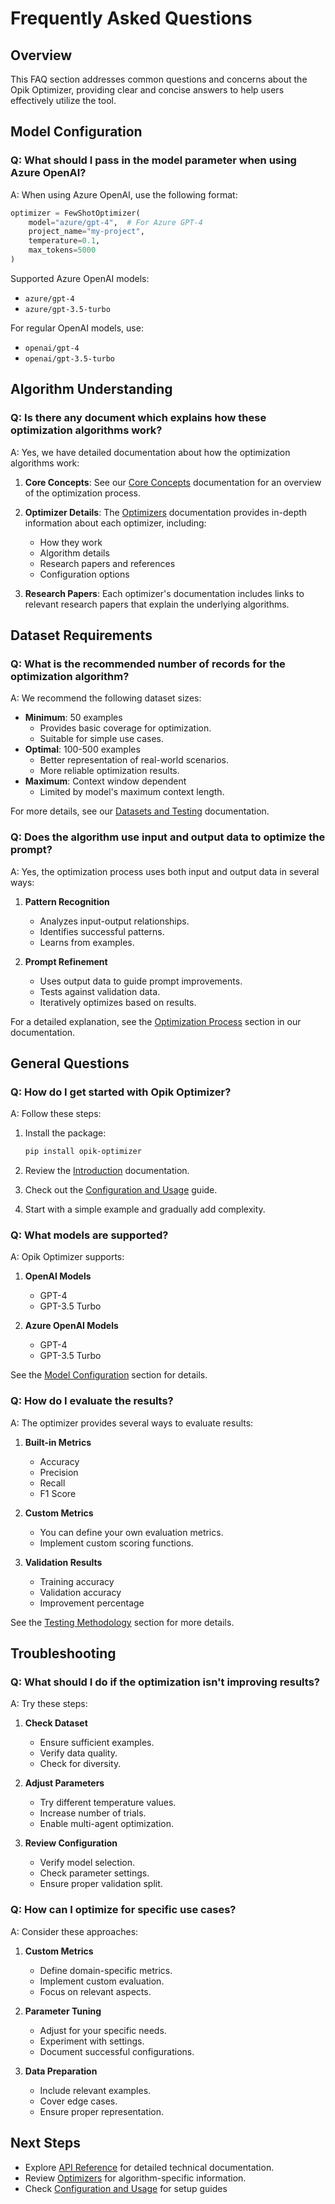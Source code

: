 # Frequently Asked Questions

## Overview
This FAQ section addresses common questions and concerns about the Opik Optimizer, providing clear and concise answers to help users effectively utilize the tool.

## Model Configuration

### Q: What should I pass in the model parameter when using Azure OpenAI?
A: When using Azure OpenAI, use the following format:
```python
optimizer = FewShotOptimizer(
    model="azure/gpt-4",  # For Azure GPT-4
    project_name="my-project",
    temperature=0.1,
    max_tokens=5000
)
```

Supported Azure OpenAI models:
- `azure/gpt-4`
- `azure/gpt-3.5-turbo`

For regular OpenAI models, use:
- `openai/gpt-4`
- `openai/gpt-3.5-turbo`

## Algorithm Understanding

### Q: Is there any document which explains how these optimization algorithms work?
A: Yes, we have detailed documentation about how the optimization algorithms work:

1. **Core Concepts**: See our [Core Concepts](./02-core-concepts.md) documentation for an overview of the optimization process.

2. **Optimizer Details**: The [Optimizers](./03-optimizers.md) documentation provides in-depth information about each optimizer, including:
   - How they work
   - Algorithm details
   - Research papers and references
   - Configuration options

3. **Research Papers**: Each optimizer's documentation includes links to relevant research papers that explain the underlying algorithms.

## Dataset Requirements

### Q: What is the recommended number of records for the optimization algorithm?
A: We recommend the following dataset sizes:

- **Minimum**: 50 examples
  - Provides basic coverage for optimization.
  - Suitable for simple use cases.
- **Optimal**: 100-500 examples
  - Better representation of real-world scenarios.
  - More reliable optimization results.
- **Maximum**: Context window dependent
  - Limited by model's maximum context length.

For more details, see our [Datasets and Testing](./04-datasets-and-testing.md) documentation.

### Q: Does the algorithm use input and output data to optimize the prompt?
A: Yes, the optimization process uses both input and output data in several ways:

1. **Pattern Recognition**
   - Analyzes input-output relationships.
   - Identifies successful patterns.
   - Learns from examples.

2. **Prompt Refinement**
   - Uses output data to guide prompt improvements.
   - Tests against validation data.
   - Iteratively optimizes based on results.

For a detailed explanation, see the [Optimization Process](./04-datasets-and-testing.md#optimization-process) section in our documentation.

## General Questions

### Q: How do I get started with Opik Optimizer?
A: Follow these steps:

1. Install the package:
   ```bash
   pip install opik-optimizer
   ```

2. Review the [Introduction](./01-introduction.md) documentation.

3. Check out the [Configuration and Usage](./05-configuration-and-usage.md) guide.

4. Start with a simple example and gradually add complexity.

### Q: What models are supported?
A: Opik Optimizer supports:

1. **OpenAI Models**
   - GPT-4
   - GPT-3.5 Turbo

2. **Azure OpenAI Models**
   - GPT-4
   - GPT-3.5 Turbo

See the [Model Configuration](./05-configuration-and-usage.md#model-configuration) section for details.

### Q: How do I evaluate the results?
A: The optimizer provides several ways to evaluate results:

1. **Built-in Metrics**
   - Accuracy
   - Precision
   - Recall
   - F1 Score

2. **Custom Metrics**
   - You can define your own evaluation metrics.
   - Implement custom scoring functions.

3. **Validation Results**
   - Training accuracy
   - Validation accuracy
   - Improvement percentage

See the [Testing Methodology](./04-datasets-and-testing.md#testing-methodology) section for more details.

## Troubleshooting

### Q: What should I do if the optimization isn't improving results?
A: Try these steps:

1. **Check Dataset**
   - Ensure sufficient examples.
   - Verify data quality.
   - Check for diversity.

2. **Adjust Parameters**
   - Try different temperature values.
   - Increase number of trials.
   - Enable multi-agent optimization.

3. **Review Configuration**
   - Verify model selection.
   - Check parameter settings.
   - Ensure proper validation split.

### Q: How can I optimize for specific use cases?
A: Consider these approaches:

1. **Custom Metrics**
   - Define domain-specific metrics.
   - Implement custom evaluation.
   - Focus on relevant aspects.

2. **Parameter Tuning**
   - Adjust for your specific needs.
   - Experiment with settings.
   - Document successful configurations.

3. **Data Preparation**
   - Include relevant examples.
   - Cover edge cases.
   - Ensure proper representation.

## Next Steps

- Explore [API Reference](./07-api-reference.md) for detailed technical documentation.
- Review [Optimizers](./03-optimizers.md) for algorithm-specific information.
- Check [Configuration and Usage](./05-configuration-and-usage.md) for setup guides 